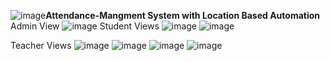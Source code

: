 ![image](https://github.com/user-attachments/assets/c55e8c32-c335-4493-8659-50e7cea8d4f8)**Attendance-Mangment System with Location Based Automation**
Admin View
![image](https://github.com/user-attachments/assets/38a2469f-caaf-40f2-a030-a418a0633a6b)
Student Views
![image](https://github.com/user-attachments/assets/862291a5-4fe0-4c7e-822b-f9845b785fa3)
![image](https://github.com/user-attachments/assets/c3a14061-11b3-408f-ad6a-45d31126d7cf)

Teacher Views
![image](https://github.com/user-attachments/assets/e96c8961-f99c-47f6-a3ae-50ac7d0381f5)
![image](https://github.com/user-attachments/assets/c142db18-eacf-4f7c-846d-eb3dac9f858f)
![image](https://github.com/user-attachments/assets/2fc6d0d2-dd4f-4783-bb08-b9e9c206e2ad)
![image](https://github.com/user-attachments/assets/bc5a3a5f-d529-4e64-8a1c-2b725ba369fd)



